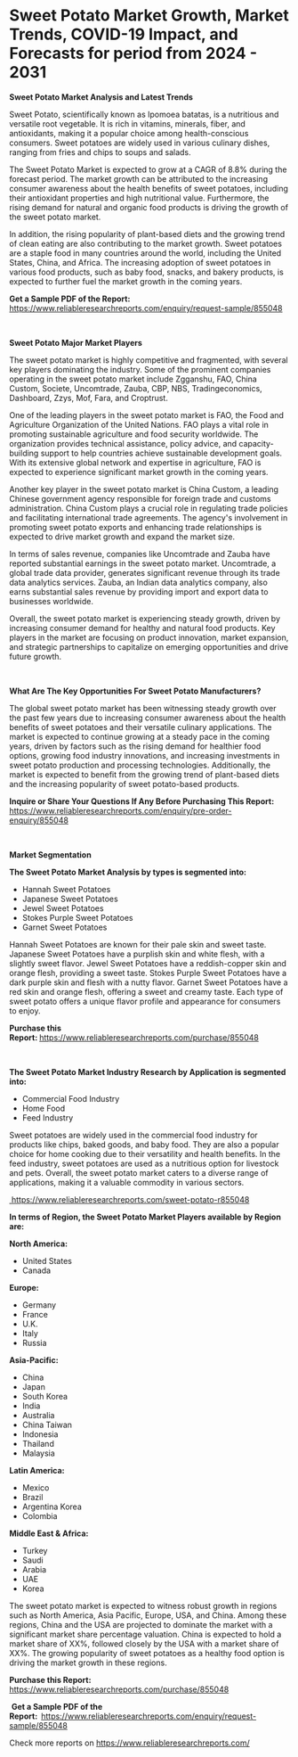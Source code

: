 <p><h1>Sweet Potato Market Growth, Market Trends, COVID-19 Impact, and Forecasts for period from 2024 - 2031</h1></p><p><strong>Sweet Potato Market Analysis and Latest Trends</strong></p>
<p><p>Sweet Potato, scientifically known as Ipomoea batatas, is a nutritious and versatile root vegetable. It is rich in vitamins, minerals, fiber, and antioxidants, making it a popular choice among health-conscious consumers. Sweet potatoes are widely used in various culinary dishes, ranging from fries and chips to soups and salads.</p><p>The Sweet Potato Market is expected to grow at a CAGR of 8.8% during the forecast period. The market growth can be attributed to the increasing consumer awareness about the health benefits of sweet potatoes, including their antioxidant properties and high nutritional value. Furthermore, the rising demand for natural and organic food products is driving the growth of the sweet potato market.</p><p>In addition, the rising popularity of plant-based diets and the growing trend of clean eating are also contributing to the market growth. Sweet potatoes are a staple food in many countries around the world, including the United States, China, and Africa. The increasing adoption of sweet potatoes in various food products, such as baby food, snacks, and bakery products, is expected to further fuel the market growth in the coming years.</p></p>
<p><strong>Get a Sample PDF of the Report:&nbsp;</strong> <a href="https://www.reliableresearchreports.com/enquiry/request-sample/855048">https://www.reliableresearchreports.com/enquiry/request-sample/855048</a></p>
<p>&nbsp;</p>
<p><strong>Sweet Potato Major Market Players</strong></p>
<p><p>The sweet potato market is highly competitive and fragmented, with several key players dominating the industry. Some of the prominent companies operating in the sweet potato market include Zgganshu, FAO, China Custom, Societe, Uncomtrade, Zauba, CBP, NBS, Tradingeconomics, Dashboard, Zzys, Mof, Fara, and Croptrust.</p><p>One of the leading players in the sweet potato market is FAO, the Food and Agriculture Organization of the United Nations. FAO plays a vital role in promoting sustainable agriculture and food security worldwide. The organization provides technical assistance, policy advice, and capacity-building support to help countries achieve sustainable development goals. With its extensive global network and expertise in agriculture, FAO is expected to experience significant market growth in the coming years.</p><p>Another key player in the sweet potato market is China Custom, a leading Chinese government agency responsible for foreign trade and customs administration. China Custom plays a crucial role in regulating trade policies and facilitating international trade agreements. The agency's involvement in promoting sweet potato exports and enhancing trade relationships is expected to drive market growth and expand the market size.</p><p>In terms of sales revenue, companies like Uncomtrade and Zauba have reported substantial earnings in the sweet potato market. Uncomtrade, a global trade data provider, generates significant revenue through its trade data analytics services. Zauba, an Indian data analytics company, also earns substantial sales revenue by providing import and export data to businesses worldwide.</p><p>Overall, the sweet potato market is experiencing steady growth, driven by increasing consumer demand for healthy and natural food products. Key players in the market are focusing on product innovation, market expansion, and strategic partnerships to capitalize on emerging opportunities and drive future growth.</p></p>
<p>&nbsp;</p>
<p><strong>What Are The Key Opportunities For Sweet Potato Manufacturers?</strong></p>
<p><p>The global sweet potato market has been witnessing steady growth over the past few years due to increasing consumer awareness about the health benefits of sweet potatoes and their versatile culinary applications. The market is expected to continue growing at a steady pace in the coming years, driven by factors such as the rising demand for healthier food options, growing food industry innovations, and increasing investments in sweet potato production and processing technologies. Additionally, the market is expected to benefit from the growing trend of plant-based diets and the increasing popularity of sweet potato-based products.</p></p>
<p><strong>Inquire or Share Your Questions If Any Before Purchasing This Report:</strong> <a href="https://www.reliableresearchreports.com/enquiry/pre-order-enquiry/855048">https://www.reliableresearchreports.com/enquiry/pre-order-enquiry/855048</a></p>
<p>&nbsp;</p>
<p><strong>Market Segmentation</strong></p>
<p><strong>The Sweet Potato Market Analysis by types is segmented into:</strong></p>
<p><ul><li>Hannah Sweet Potatoes</li><li>Japanese Sweet Potatoes</li><li>Jewel Sweet Potatoes</li><li>Stokes Purple Sweet Potatoes</li><li>Garnet Sweet Potatoes</li></ul></p>
<p><p>Hannah Sweet Potatoes are known for their pale skin and sweet taste. Japanese Sweet Potatoes have a purplish skin and white flesh, with a slightly sweet flavor. Jewel Sweet Potatoes have a reddish-copper skin and orange flesh, providing a sweet taste. Stokes Purple Sweet Potatoes have a dark purple skin and flesh with a nutty flavor. Garnet Sweet Potatoes have a red skin and orange flesh, offering a sweet and creamy taste. Each type of sweet potato offers a unique flavor profile and appearance for consumers to enjoy.</p></p>
<p><strong>Purchase this Report:&nbsp;</strong><a href="https://www.reliableresearchreports.com/purchase/855048">https://www.reliableresearchreports.com/purchase/855048</a></p>
<p>&nbsp;</p>
<p><strong>The Sweet Potato Market Industry Research by Application is segmented into:</strong></p>
<p><ul><li>Commercial Food Industry</li><li>Home Food</li><li>Feed Industry</li></ul></p>
<p><p>Sweet potatoes are widely used in the commercial food industry for products like chips, baked goods, and baby food. They are also a popular choice for home cooking due to their versatility and health benefits. In the feed industry, sweet potatoes are used as a nutritious option for livestock and pets. Overall, the sweet potato market caters to a diverse range of applications, making it a valuable commodity in various sectors.</p></p>
<p><a href="https://www.reliableresearchreports.com/sweet-potato-r855048">&nbsp;https://www.reliableresearchreports.com/sweet-potato-r855048</a></p>
<p><strong>In terms of Region, the Sweet Potato Market Players available by Region are:</strong></p>
<p>
    <p> <strong> North America: </strong>
        <ul>
            <li>United States</li>
            <li>Canada</li>
        </ul>
        </p> 
    <p> <strong> Europe: </strong>
        <ul>
            <li>Germany</li>
            <li>France</li>
            <li>U.K.</li>
            <li>Italy</li>
            <li>Russia</li>
        </ul>
        </p> 
    <p> <strong> Asia-Pacific: </strong>
        <ul>
            <li>China</li>
            <li>Japan</li>
            <li>South Korea</li>
            <li>India</li>
            <li>Australia</li>
            <li>China Taiwan</li>
            <li>Indonesia</li>
            <li>Thailand</li>
            <li>Malaysia</li>
        </ul>
        </p> 
    <p> <strong> Latin America: </strong>
        <ul>
            <li>Mexico</li>
            <li>Brazil</li>
            <li>Argentina Korea</li>
            <li>Colombia</li>
        </ul>
        </p> 
    <p> <strong> Middle East & Africa: </strong>
        <ul>
            <li>Turkey</li>
            <li>Saudi</li>
            <li>Arabia</li>
            <li>UAE</li>
            <li>Korea</li>
        </ul>
    </p>
    </p>
<p><p>The sweet potato market is expected to witness robust growth in regions such as North America, Asia Pacific, Europe, USA, and China. Among these regions, China and the USA are projected to dominate the market with a significant market share percentage valuation. China is expected to hold a market share of XX%, followed closely by the USA with a market share of XX%. The growing popularity of sweet potatoes as a healthy food option is driving the market growth in these regions.</p></p>
<p><strong>Purchase this Report: </strong><a href="https://www.reliableresearchreports.com/purchase/855048">https://www.reliableresearchreports.com/purchase/855048</a></p>
<p>&nbsp;<strong>Get a Sample PDF of the Report:&nbsp;&nbsp;</strong><a href="https://www.reliableresearchreports.com/enquiry/request-sample/855048">https://www.reliableresearchreports.com/enquiry/request-sample/855048</a></p>
<p><strong></strong></p>
<p>Check more reports on <a href="https://www.reliableresearchreports.com/">https://www.reliableresearchreports.com/</a></p>